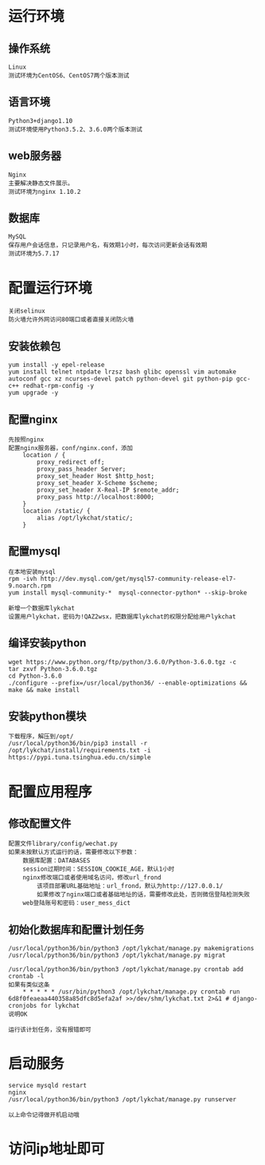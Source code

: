 # 运行环境
## 操作系统
	Linux
	测试环境为CentOS6、CentOS7两个版本测试
## 语言环境
	Python3+django1.10
	测试环境使用Python3.5.2、3.6.0两个版本测试
## web服务器
	Nginx
	主要解决静态文件展示。
	测试环境为nginx 1.10.2
## 数据库
	MySQL
	保存用户会话信息，只记录用户名，有效期1小时，每次访问更新会话有效期
	测试环境为5.7.17


# 配置运行环境
	关闭selinux
	防火墙允许外网访问80端口或者直接关闭防火墙

## 安装依赖包
    yum install -y epel-release 
    yum install telnet ntpdate lrzsz bash glibc openssl vim automake autoconf gcc xz ncurses-devel patch python-devel git python-pip gcc-c++ redhat-rpm-config -y
    yum upgrade -y

## 配置nginx
	先按照nginx
    配置nginx服务器，conf/nginx.conf，添加
        location / {
            proxy_redirect off;
            proxy_pass_header Server;
            proxy_set_header Host $http_host;
            proxy_set_header X-Scheme $scheme;
            proxy_set_header X-Real-IP $remote_addr;
            proxy_pass http://localhost:8000;
        }
        location /static/ {
            alias /opt/lykchat/static/;
        }

## 配置mysql

	在本地安装mysql
    rpm -ivh http://dev.mysql.com/get/mysql57-community-release-el7-9.noarch.rpm
    yum install mysql-community-*  mysql-connector-python* --skip-broke

	新增一个数据库lykchat
	设置用户lykchat，密码为!QAZ2wsx，把数据库lykchat的权限分配给用户lykchat

## 编译安装python

    wget https://www.python.org/ftp/python/3.6.0/Python-3.6.0.tgz -c
    tar zxvf Python-3.6.0.tgz
    cd Python-3.6.0
    ./configure --prefix=/usr/local/python36/ --enable-optimizations && make && make install

## 安装python模块

    下载程序，解压到/opt/
    /usr/local/python36/bin/pip3 install -r /opt/lykchat/install/requirements.txt -i https://pypi.tuna.tsinghua.edu.cn/simple

# 配置应用程序
## 修改配置文件
	配置文件library/config/wechat.py
	如果未按默认方式运行的话，需要修改以下参数：
		数据库配置：DATABASES
		session过期时间：SESSION_COOKIE_AGE，默认1小时
		nginx修改端口或者使用域名访问，修改url_frond
			该项目部署URL基础地址：url_frond，默认为http://127.0.0.1/
			如果修改了nginx端口或者基础地址的话，需要修改此处，否则微信登陆检测失败
		web登陆账号和密码：user_mess_dict 

## 初始化数据库和配置计划任务

    /usr/local/python36/bin/python3 /opt/lykchat/manage.py makemigrations
    /usr/local/python36/bin/python3 /opt/lykchat/manage.py migrat

    /usr/local/python36/bin/python3 /opt/lykchat/manage.py crontab add
    crontab -l
    如果有类似这条
        * * * * * /usr/bin/python3 /opt/lykchat/manage.py crontab run 6d8f0feaeaa440358a85dfc8d5efa2af >>/dev/shm/lykchat.txt 2>&1 # django-cronjobs for lykchat
    说明OK

    运行该计划任务，没有报错即可

# 启动服务

    service mysqld restart
    nginx
    /usr/local/python36/bin/python3 /opt/lykchat/manage.py runserver 

	以上命令记得做开机启动哦

# 访问ip地址即可